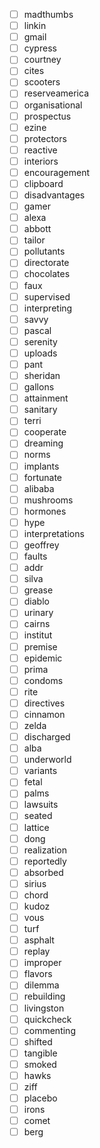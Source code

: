- [ ] madthumbs
- [ ] linkin
- [ ] gmail
- [ ] cypress
- [ ] courtney
- [ ] cites
- [ ] scooters
- [ ] reserveamerica
- [ ] organisational
- [ ] prospectus
- [ ] ezine
- [ ] protectors
- [ ] reactive
- [ ] interiors
- [ ] encouragement
- [ ] clipboard
- [ ] disadvantages
- [ ] gamer
- [ ] alexa
- [ ] abbott
- [ ] tailor
- [ ] pollutants
- [ ] directorate
- [ ] chocolates
- [ ] faux
- [ ] supervised
- [ ] interpreting
- [ ] savvy
- [ ] pascal
- [ ] serenity
- [ ] uploads
- [ ] pant
- [ ] sheridan
- [ ] gallons
- [ ] attainment
- [ ] sanitary
- [ ] terri
- [ ] cooperate
- [ ] dreaming
- [ ] norms
- [ ] implants
- [ ] fortunate
- [ ] alibaba
- [ ] mushrooms
- [ ] hormones
- [ ] hype
- [ ] interpretations
- [ ] geoffrey
- [ ] faults
- [ ] addr
- [ ] silva
- [ ] grease
- [ ] diablo
- [ ] urinary
- [ ] cairns
- [ ] institut
- [ ] premise
- [ ] epidemic
- [ ] prima
- [ ] condoms
- [ ] rite
- [ ] directives
- [ ] cinnamon
- [ ] zelda
- [ ] discharged
- [ ] alba
- [ ] underworld
- [ ] variants
- [ ] fetal
- [ ] palms
- [ ] lawsuits
- [ ] seated
- [ ] lattice
- [ ] dong
- [ ] realization
- [ ] reportedly
- [ ] absorbed
- [ ] sirius
- [ ] chord
- [ ] kudoz
- [ ] vous
- [ ] turf
- [ ] asphalt
- [ ] replay
- [ ] improper
- [ ] flavors
- [ ] dilemma
- [ ] rebuilding
- [ ] livingston
- [ ] quickcheck
- [ ] commenting
- [ ] shifted
- [ ] tangible
- [ ] smoked
- [ ] hawks
- [ ] ziff
- [ ] placebo
- [ ] irons
- [ ] comet
- [ ] berg
